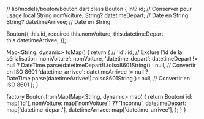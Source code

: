 // lib/models/bouton/bouton.dart
class Bouton {
  int? id; // Conserver pour usage local
  String nomVoiture;
  String? datetimeDepart; // Date en String
  String? datetimeArrivee; // Date en String

  Bouton({
    this.id,
    required this.nomVoiture,
    this.datetimeDepart,
    this.datetimeArrivee,
  });

  Map<String, dynamic> toMap() {
    return {
      // 'id': id, // Exclure l'id de la sérialisation
      'nomVoiture': nomVoiture,
      'datetime_depart': datetimeDepart != null 
          ? DateTime.parse(datetimeDepart!).toIso8601String()
          : null, // Convertir en ISO 8601
      'datetime_arrivee': datetimeArrivee != null 
          ? DateTime.parse(datetimeArrivee!).toIso8601String()
          : null, // Convertir en ISO 8601
    };
  }

  factory Bouton.fromMap(Map<String, dynamic> map) {
    return Bouton(
      id: map['id'],
      nomVoiture: map['nomVoiture'] ?? 'Inconnu',
      datetimeDepart: map['datetime_depart'],
      datetimeArrivee: map['datetime_arrivee'],
    );
  }
}
